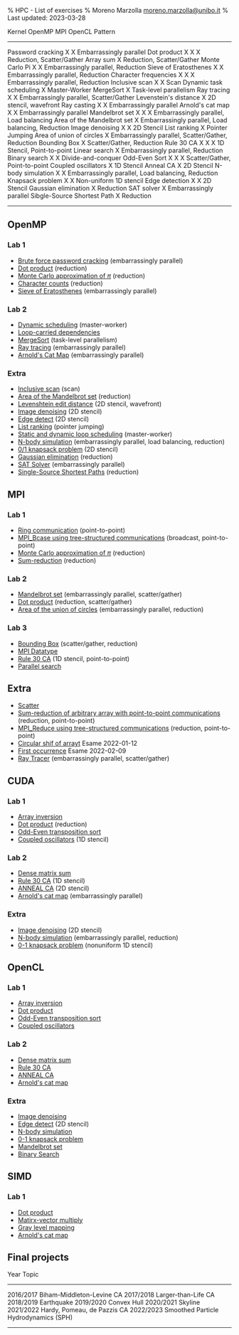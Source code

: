 % HPC - List of exercises
% Moreno Marzolla <moreno.marzolla@unibo.it>
% Last updated: 2023-03-28


Kernel                           OpenMP   MPI   OpenCL  Pattern
------------------------------ --------- ----- -------- --------------------------
Password cracking                X         X            Embarrassingly parallel
Dot product                      X         X     X      Reduction, Scatter/Gather
Array sum                                  X            Reduction, Scatter/Gather
Monte Carlo Pi                   X         X            Embarrassingly parallel, Reduction
Sieve of Eratosthenes            X               X      Embarrassingly parallel, Reduction
Character frequencies            X         X     X      Embarrassingly parallel, Reduction
Inclusive scan                   X         X            Scan
Dynamic task scheduling          X                      Master-Worker
MergeSort                        X                      Task-level parallelism
Ray tracing                      X         X            Embarrassingly parallel, Scatter/Gather
Levenstein's distance            X                      2D stencil, wavefront
Ray casting                      X               X      Embarrassingly parallel
Arnold's cat map                 X               X      Embarrassingly parallel
Mandelbrot set                   X         X     X      Embarrassingly parallel, Load balancing
Area of the Mandelbrot set       X                      Embarrassingly parallel, Load balancing, Reduction
Image denoising                  X               X      2D Stencil
List ranking                     X                      Pointer Jumping
Area of union of circles                   X            Embarrassingly parallel, Scatter/Gather, Reduction
Bounding Box                               X            Scatter/Gather, Reduction
Rule 30 CA                       X         X     X      1D Stencil, Point-to-point
Linear search                              X            Embarrassingly parallel, Reduction
Binary search                    X               X      Divide-and-conquer
Odd-Even Sort                    X         X     X      Scatter/Gather, Point-to-point
Coupled oscillators                              X      1D Stencil
Anneal CA                                        X      2D Stencil
N-body simulation                X               X      Embarrassingly parallel, Load balancing, Reduction
Knapsack problem                 X               X      Non-uniform 1D stencil
Edge detection                   X               X      2D Stencil
Gaussian elimination             X                      Reduction
SAT solver                       X                      Embarrassingly parallel
Sibgle-Source Shortest Path      X                      Reduction
------------------------------ --------- ----- -------- --------------------------

## OpenMP

### Lab 1

- [Brute force password cracking](omp-brute-force.html) (embarrassingly parallel)
- [Dot product](omp-dot.html) (reduction)
- [Monte Carlo approximation of $\pi$](omp-pi.html) (reduction)
- [Character counts](omp-letters.html) (reduction)
- [Sieve of Eratosthenes](omp-sieve.html) (embarrassingly parallel)

### Lab 2

- [Dynamic scheduling](omp-dynamic.html) (master-worker)
- [Loop-carried dependencies](omp-loop.html)
- [MergeSort](omp-mergesort.html) (task-level parallelism)
- [Ray tracing](omp-c-ray.html) (embarrassingly parallel)
- [Arnold's Cat Map](omp-cat-map.html) (embarrassingly parallel)

### Extra

- [Inclusive scan](omp-inclusive-scan.html) (scan)
- [Area of the Mandelbrot set](omp-mandelbrot-area.html) (reduction)
- [Levenshtein edit distance](omp-levenshtein.html) (2D stencil, wavefront)
- [Image denoising](omp-denoise.html) (2D stencil)
- [Edge detect](omp-edge-detect.html) (2D stencil)
- [List ranking](omp-list-ranking.html) (pointer jumping)
- [Static and dynamic loop scheduling](omp-schedule.html) (master-worker)
- [N-body simulation](omp-nbody.html) (embarrassingly parallel, load balancing, reduction)
- [0/1 knapsack problem](omp-knapsack.html) (2D stencil)
- [Gaussian elimination](omp-gaussian-elimination.html) (reduction)
- [SAT Solver](omp-sat-solver.html) (embarrassingly parallel)
- [Single-Source Shortest Paths](omp-bellman-ford.html) (reduction)

## MPI

### Lab 1

- [Ring communication](mpi-ring.html) (point-to-point)
- [MPI_Bcase using tree-structured communications](mpi-my-bcast.html) (broadcast, point-to-point)
- [Monte Carlo approximation of $\pi$](mpi-pi.html) (reduction)
- [Sum-reduction](mpi-sum.html) (reduction)

### Lab 2

- [Mandelbrot set](mpi-mandelbrot.html) (embarrassingly parallel, scatter/gather)
- [Dot product](mpi-dot.html) (reduction, scatter/gather)
- [Area of the union of circles](mpi-circles.html) (embarrassingly parallel, reduction)

### Lab 3

- [Bounding Box](mpi-bbox.html) (scatter/gather, reduction)
- [MPI Datatype](mpi-send-col.html)
- [Rule 30 CA](mpi-rule30.html) (1D stencil, point-to-point)
- [Parallel search](mpi-lookup.html)

## Extra

- [Scatter](mpi-my-scatter.html)
- [Sum-reduction of arbitrary array with point-to-point communications](mpi-sum.html) (reduction, point-to-point)
- [MPI_Reduce using tree-structured communications](mpi-reduce.html) (reduction, point-to-point)
- [Circular shif of arrayt](mpi-rotate-right.html) Esame 2022-01-12
- [First occurrence](mpi-first-pos.html) Esame 2022-02-09
- [Ray Tracer](mpi-c-ray.html) (embarrassingly parallel, scatter/gather)

## CUDA

### Lab 1

- [Array inversion](cuda-reverse.html)
- [Dot product](cuda-dot.html) (reduction)
- [Odd-Even transposition sort](cuda-odd-even.html)
- [Coupled oscillators](cuda-coupled-oscillators.html) (1D stencil)

### Lab 2

- [Dense matrix sum](cuda-matsum.html)
- [Rule 30 CA](cuda-rule30.html) (1D stencil)
- [ANNEAL CA](cuda-anneal.html) (2D stencil)
- [Arnold's cat map](cuda-cat-map.html) (embarrassingly parallel)

### Extra

- [Image denoising](cuda-denoise.html) (2D stencil)
- [N-body simulation](cuda-nbody.html) (embarrassingly parallel, reduction)
- [0-1 knapsack problem](cuda-knapsack.html) (nonuniform 1D stencil)

## OpenCL

### Lab 1

- [Array inversion](opencl-reverse.html)
- [Dot product](opencl-dot.html)
- [Odd-Even transposition sort](opencl-odd-even.html)
- [Coupled oscillators](opencl-coupled-oscillators.html)

### Lab 2

- [Dense matrix sum](opencl-matsum.html)
- [Rule 30 CA](opencl-rule30.html)
- [ANNEAL CA](opencl-anneal.html)
- [Arnold's cat map](opencl-cat-map.html)

### Extra

- [Image denoising](opencl-denoise.html)
- [Edge detect](opencl-edge-detect.html) (2D stencil)
- [N-body simulation](opencl-nbody.html)
- [0-1 knapsack problem](opencl-knapsack.html)
- [Mandelbrot set](opencl-mandelbrot.html)
- [Binary Search](opencl-bsearch.html)

## SIMD

### Lab 1

- [Dot product](simd-dot.html)
- [Matirx-vector multiply](simd-matmul.html)
- [Gray level mapping](simd-map-levels.html)
- [Arnold's cat map](simd-cat-map.html)

## Final projects

Year               Topic
-----------------  ----------------------------------------
2016/2017          Biham-Middleton-Levine CA
2017/2018          Larger-than-Life CA
2018/2019          Earthquake
2019/2020          Convex Hull
2020/2021          Skyline
2021/2022          Hardy, Pomeau, de Pazzis CA
2022/2023          Smoothed Particle Hydrodynamics (SPH)
-----------------  ----------------------------------------
